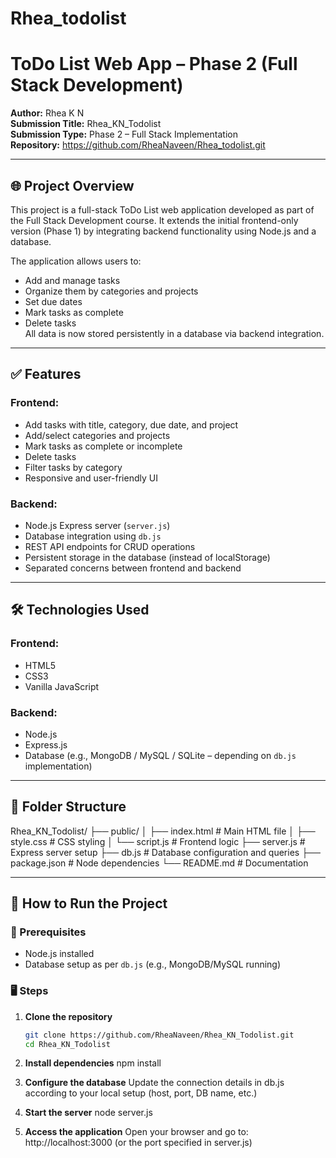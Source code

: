 # Rhea_todolist
# ToDo List Web App – Phase 2 (Full Stack Development)

**Author:** Rhea K N  
**Submission Title:** Rhea_KN_Todolist  
**Submission Type:** Phase 2 – Full Stack Implementation  
**Repository:** https://github.com/RheaNaveen/Rhea_todolist.git

---

## 🌐 Project Overview

This project is a full-stack ToDo List web application developed as part of the Full Stack Development course. It extends the initial frontend-only version (Phase 1) by integrating backend functionality using Node.js and a database.

The application allows users to:
- Add and manage tasks
- Organize them by categories and projects
- Set due dates
- Mark tasks as complete
- Delete tasks  
All data is now stored persistently in a database via backend integration.

---

## ✅ Features

### Frontend:
- Add tasks with title, category, due date, and project
- Add/select categories and projects
- Mark tasks as complete or incomplete
- Delete tasks
- Filter tasks by category
- Responsive and user-friendly UI

### Backend:
- Node.js Express server (`server.js`)
- Database integration using `db.js`
- REST API endpoints for CRUD operations
- Persistent storage in the database (instead of localStorage)
- Separated concerns between frontend and backend

---

## 🛠️ Technologies Used

### Frontend:
- HTML5  
- CSS3  
- Vanilla JavaScript  

### Backend:
- Node.js  
- Express.js  
- Database (e.g., MongoDB / MySQL / SQLite – depending on `db.js` implementation)

---

## 📁 Folder Structure

Rhea_KN_Todolist/
├── public/
│ ├── index.html # Main HTML file
│ ├── style.css # CSS styling
│ └── script.js # Frontend logic
├── server.js # Express server setup
├── db.js # Database configuration and queries
├── package.json # Node dependencies
└── README.md # Documentation


---

## 🚀 How to Run the Project

### 🔧 Prerequisites
- Node.js installed
- Database setup as per `db.js` (e.g., MongoDB/MySQL running)

### 🖥️ Steps

1. **Clone the repository**  
   ```bash
   git clone https://github.com/RheaNaveen/Rhea_KN_Todolist.git
   cd Rhea_KN_Todolist

2. **Install dependencies**
npm install

3. **Configure the database**
Update the connection details in db.js according to your local setup (host, port, DB name, etc.)

4. **Start the server**
node server.js

5. **Access the application**
Open your browser and go to:
http://localhost:3000 (or the port specified in server.js)

